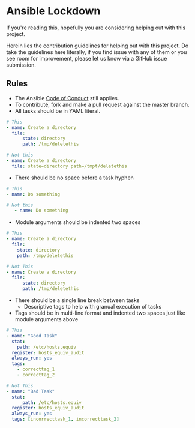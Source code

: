 Ansible Lockdown
================

If you're reading this, hopefully you are considering helping out with this project.

Herein lies the contribution guidelines for helping out with this project. Do take the guidelines here literally, if you find issue with any of them or you see room for improvement, please let us know via a GitHub issue submission.



## Rules ##
* The Ansible [Code of Conduct][coc] still applies.
* To contribute, fork and make a pull request against the master branch.
* All tasks should be in YAML literal.

```yml
# This
- name: Create a directory
  file:
      state: directory
      path: /tmp/deletethis

# Not this
- name: Create a directory
  file: state=directory path=/tmpt/deletethis
```

* There should be no space before a task hyphen

```yml
# This
- name: Do something

# Not this
   - name: Do something
```

* Module arguments should be indented two spaces

```yml
# This
- name: Create a directory
  file:
    state: directory
    path: /tmp/deletethis

# Not This
- name: Create a directory
  file:
      state: directory
      path: /tmp/deletethis
```

* There should be a single line break between tasks
    * Descriptive tags to help with granual execution of tasks
* Tags should be in multi-line format and indented two spaces just like module arguments above

```yml
# This
- name: "Good Task"
  stat:
    path: /etc/hosts.equiv
  register: hosts_equiv_audit
  always_run: yes
  tags:
    - correcttag_1
    - correcttag_2

# Not This
- name: "Bad Task"
  stat:
      path: /etc/hosts.equiv
  register: hosts_equiv_audit
  always_run: yes
  tags: [incorrecttask_1, incorrecttask_2]

```

[coc]:http://docs.ansible.com/ansible/community.html#community-code-of-conduct
